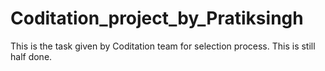 # Coditation_project_by_Pratiksingh
This is the task given by Coditation team for selection process. This is still half done.
